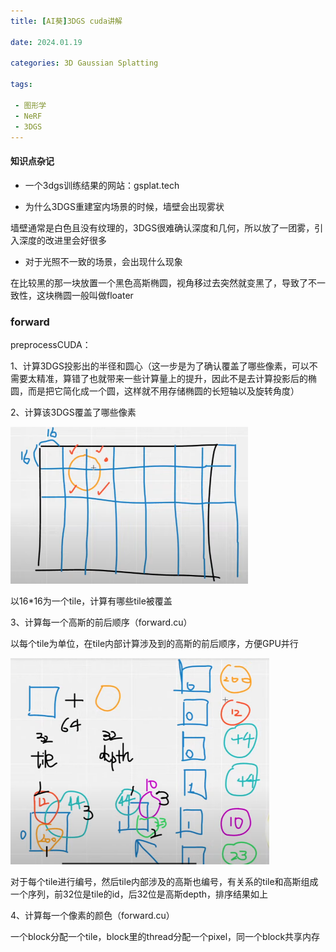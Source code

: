 ```yaml
---
title: [AI葵]3DGS cuda讲解

date: 2024.01.19

categories: 3D Gaussian Splatting

tags:

 - 图形学
 - NeRF
 - 3DGS
---
```


#### 知识点杂记

- 一个3dgs训练结果的网站：gsplat.tech

- 为什么3DGS重建室内场景的时候，墙壁会出现雾状

墙壁通常是白色且没有纹理的，3DGS很难确认深度和几何，所以放了一团雾，引入深度的改进里会好很多

- 对于光照不一致的场景，会出现什么现象

在比较黑的那一块放置一个黑色高斯椭圆，视角移过去突然就变黑了，导致了不一致性，这块椭圆一般叫做floater

### forward

preprocessCUDA：

1、计算3DGS投影出的半径和圆心（这一步是为了确认覆盖了哪些像素，可以不需要太精准，算错了也就带来一些计算量上的提升，因此不是去计算投影后的椭圆，而是把它简化成一个圆，这样就不用存储椭圆的长短轴以及旋转角度）

2、计算该3DGS覆盖了哪些像素

<img src="./assets/image-20240119171447320.png" alt="image-20240119171447320" style="zoom:50%;" />

以16*16为一个tile，计算有哪些tile被覆盖

3、计算每一个高斯的前后顺序（forward.cu）

以每个tile为单位，在tile内部计算涉及到的高斯的前后顺序，方便GPU并行

<img src="./assets/image-20240119192722463.png" alt="image-20240119192722463" style="zoom:50%;" />

对于每个tile进行编号，然后tile内部涉及的高斯也编号，有关系的tile和高斯组成一个序列，前32位是tile的id，后32位是高斯depth，排序结果如上

4、计算每一个像素的颜色（forward.cu）

一个block分配一个tile，block里的thread分配一个pixel，同一个block共享内存
